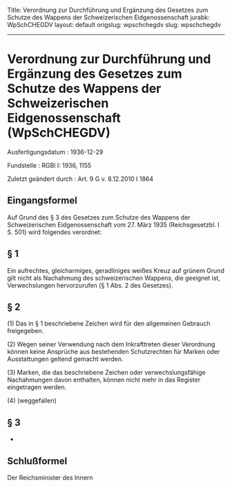 Title: Verordnung zur Durchführung und Ergänzung des Gesetzes zum Schutze des Wappens
  der Schweizerischen Eidgenossenschaft
jurabk: WpSchCHEGDV
layout: default
origslug: wpschchegdv
slug: wpschchegdv

---

# Verordnung zur Durchführung und Ergänzung des Gesetzes zum Schutze des Wappens der Schweizerischen Eidgenossenschaft (WpSchCHEGDV)

Ausfertigungsdatum
:   1936-12-29

Fundstelle
:   RGBl I: 1936, 1155

Zuletzt geändert durch
:   Art. 9 G v. 8.12.2010 I 1864


## Eingangsformel

Auf Grund des § 3 des Gesetzes zum Schutze des Wappens der
Schweizerischen Eidgenossenschaft vom 27. März 1935 (Reichsgesetzbl. I
S. 501) wird folgendes verordnet:


## § 1

Ein aufrechtes, gleicharmiges, geradliniges weißes Kreuz auf grünem
Grund gilt nicht als Nachahmung des schweizerischen Wappens, die
geeignet ist, Verwechslungen hervorzurufen (§ 1 Abs. 2 des Gesetzes).


## § 2

(1) Das in § 1 beschriebene Zeichen wird für den allgemeinen Gebrauch
freigegeben.

(2) Wegen seiner Verwendung nach dem Inkrafttreten dieser Verordnung
können keine Ansprüche aus bestehenden Schutzrechten für Marken oder
Ausstattungen geltend gemacht werden.

(3) Marken, die das beschriebene Zeichen oder verwechslungsfähige
Nachahmungen davon enthalten, können nicht mehr in das Register
eingetragen werden.

(4) (weggefallen)


## § 3

-


## Schlußformel

Der Reichsminister des Innern

